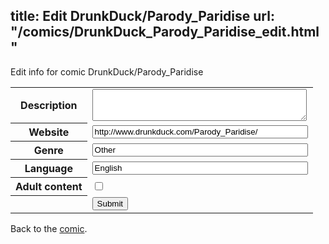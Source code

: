 title: Edit DrunkDuck/Parody_Paridise
url: "/comics/DrunkDuck_Parody_Paridise_edit.html"
---
Edit info for comic DrunkDuck/Parody_Paridise

<form name="comic" action="http://gaepostmail.appspot.com/comic/" method="post">
<table class="comicinfo">
<tr>
<th>Description</th><td><textarea name="description" cols="40" rows="3"></textarea></td>
</tr>
<tr>
<th>Website</th><td><input type="text" name="url" value="http://www.drunkduck.com/Parody_Paridise/" size="40"/></td>
</tr>
<tr>
<th>Genre</th><td><input type="text" name="genre" value="Other" size="40"/></td>
</tr>
<tr>
<th>Language</th><td><input type="text" name="language" value="English" size="40"/></td>
</tr>
<tr>
<th>Adult content</th><td><input type="checkbox" name="adult" value="adult" /></td>
</tr>
<tr>
<th></th><td>
<input type="hidden" name="comic" value="DrunkDuck_Parody_Paridise" />
<input type="submit" name="submit" value="Submit" />
</td>
</tr>
</table>
</form>

Back to the [comic](DrunkDuck_Parody_Paridise.html).

